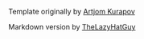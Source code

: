 Template originally by [Artjom Kurapov](https://kurapov.ee/rus/lab/game_development/#f191)

Markdown version by [TheLazyHatGuy](https://github.com/TheLazyHatGuy)
